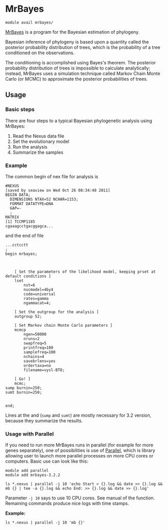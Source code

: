 # MrBayes 

    module avail mrbayes/

[MrBayes](https://nbisweden.github.io/MrBayes/) is a program for the Bayesian estimation of phylogeny.

Bayesian inference of phylogeny is based upon a quantity called the posterior probability distribution of trees, which is the probability of a tree conditioned on the observations. 

The conditioning is accomplished using Bayes's theorem. The posterior probability distribution of trees is impossible to calculate analytically; instead, MrBayes uses a simulation technique called Markov Chain Monte Carlo (or MCMC) to approximate the posterior probabilities of trees.

## Usage

### Basic steps

There are four steps to a typical Bayesian phylogenetic analysis using MrBayes:

1. Read the Nexus data file
2. Set the evolutionary model
3. Run the analysis
4. Summarize the samples

### Example

The common begin of nex file for analysis is

```
#NEXUS
[saved by seaview on Wed Oct 26 08:34:48 2011]
BEGIN DATA;
  DIMENSIONS NTAX=52 NCHAR=1153;
  FORMAT DATATYPE=DNA
  GAP=-
  ;
MATRIX
[1] TCCMP1185
cgaaagcctgacggagca...
```

and the end of file

```
...cctcctt
;
begin mrbayes;



	[ Set the parameters of the likelihood model, keeping prset at default conditions ]
	lset 
		nst=6
		nucmodel=4by4
		code=universal
		rates=gamma
		ngammacat=4;

	[ Set the outgroup for the analysis ]
	outgroup 52;

	[ Set Markov chain Monte Carlo parameters ]
	mcmcp
		ngen=50000
		nruns=2
		swapfreq=5
		printfreq=100
		samplefreq=100
		nchains=4
		savebrlens=yes
		ordertaxa=no
		filename=vysl-BT8;

	[ Go! ]
	mcmc;
sump burnin=250;
sumt burnin=250;

	
end;
```

Lines at the and (`sump` and `sumt`) are mostly necessary for 3.2 version, because they summarize the results.

### Usage with Parallel

If you need to run more MrBayes runs in parallel (for example for more genes separately), one of possibilities is use of [Parallel](../../software/sw-list/parallel.md), which is library allowing user to launch more parallel processes on more CPU cores or computers. Basic use can look like this:

```
module add parallel
module add mrbayes-3.2.2

ls *.nexus | parallel -j 10 'echo Start > {}.log && date >> {}.log && mb {} | tee -a {}.log && echo End: >> {}.log && date >> {}.log'
```

Parameter `-j 10` says to use 10 CPU cores. See manual of the function. Remaining commands produce nice logs with time stamps.

**Example:**

    ls *.nexus | parallel -j 10 'mb {}'

